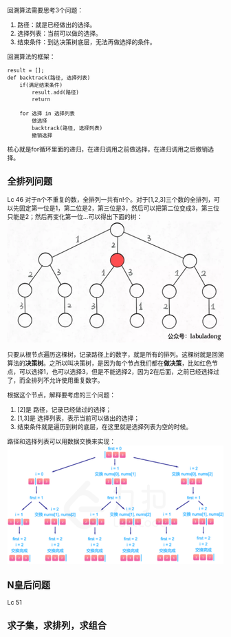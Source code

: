 <!--
 * @Author: QingHui Meng
 * @Date: 2021-04-10 17:05:57
-->
回溯算法需要思考3个问题：
1. 路径：就是已经做出的选择。
2. 选择列表：当前可以做的选择。
3. 结束条件：到达决策树底层，无法再做选择的条件。

回溯算法的框架：
```
result = [];
def backtrack(路径, 选择列表)
    if(满足结束条件)
        result.add(路径)
        return
    
    for 选择 in 选择列表
        做选择
        backtrack(路径, 选择列表)
        撤销选择
```
核心就是for循环里面的递归，在递归调用之前做选择，在递归调用之后撤销选择。

## 全排列问题
Lc 46
对于n个不重复的数，全排列一共有n!个。对于[1,2,3]三个数的全排列，可以先固定第一位是1，第二位是2，第三位是3，然后可以把第二位变成3，第三位只能是2；然后再变化第一位...可以得出下面的树：
<br><img src=img/回溯树.webp><br>

只要从根节点遍历这棵树，记录路径上的数字，就是所有的排列。这棵树就是回溯算法的**决策树**。之所以叫决策树，是因为每个节点我们都在**做决策**，比如红色节点，可以选择1，也可以选择3，但是不能选择2，因为2在后面，之前已经选择过了，而全排列不允许使用重复数字。

根据这个节点，解释要考虑的三个问题：
1. [2]是 路径，记录已经做过的选择；
2. [1,3]是 选择列表，表示当前可以做出的选择；
3. 结束条件就是遍历到树的底层，在这里就是选择列表为空的时候。

路径和选择列表可以用数据交换来实现：
<br><img src=img/回溯交换元素实现.png><br>


## N皇后问题
Lc 51

## 求子集，求排列，求组合
